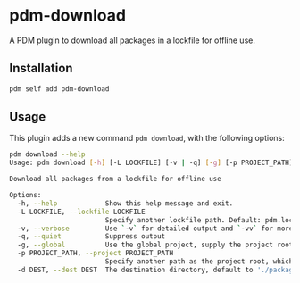 # pdm-download

A PDM plugin to download all packages in a lockfile for offline use.


## Installation

```bash
pdm self add pdm-download
```

## Usage

This plugin adds a new command `pdm download`, with the following options:

```bash
pdm download --help
Usage: pdm download [-h] [-L LOCKFILE] [-v | -q] [-g] [-p PROJECT_PATH] [-d DEST]

Download all packages from a lockfile for offline use

Options:
  -h, --help            Show this help message and exit.
  -L LOCKFILE, --lockfile LOCKFILE
                        Specify another lockfile path. Default: pdm.lock. [env var: PDM_LOCKFILE]
  -v, --verbose         Use `-v` for detailed output and `-vv` for more detailed
  -q, --quiet           Suppress output
  -g, --global          Use the global project, supply the project root with `-p` option
  -p PROJECT_PATH, --project PROJECT_PATH
                        Specify another path as the project root, which changes the base of pyproject.toml and __pypackages__ [env var: PDM_PROJECT]
  -d DEST, --dest DEST  The destination directory, default to './packages'
```
